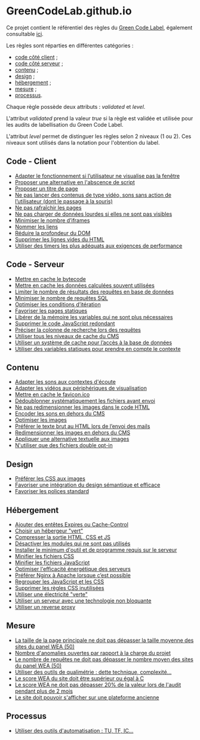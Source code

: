 # GreenCodeLab.github.io

Ce projet contient le référentiel des règles du [Green Code Label](https://www.greencode-label.org/), également consultable [ici](https://greencodelab.github.io/).

Les règles sont réparties en différentes catégories :

- [code côté client](#code-client) ;
- [code côté serveur](#code-serveur) ;
- [contenu](#contenu) ;
- [design](#design) ;
- [hébergement](#hebergement) ;
- [mesure](#mesure) ;
- [processus](#processus).

Chaque règle possède deux attributs : *validated* et *level*.

L'attribut *validated* prend la valeur *true* si la règle est validée et utilisée pour les audits de labellisation du Green Code Label.

L'attribut *level* permet de distinguer les règles selon 2 niveaux (1 ou 2). Ces niveaux sont utilisés dans la notation pour l'obtention du label.

## Code - Client

- [Adapter le fonctionnement si l’utilisateur ne visualise pas la fenêtre](/code-client/AdaptProcessingIfWindowNotFocused.md)
- [Proposer une alternative en l'abscence de script](/code-client/AddAlternativeInAbsenceOfScript.md)
- [Proposer un titre de page](/code-client/AddPageTitle.md)
- [Ne pas lancer des contenus de type vidéo, sons sans action de l’utilisateur (dont le passage à la souris)](/code-client/AvoidAutomaticLaunchingOfMultimediaContentWithoutUserAction.md)
- [Ne pas rafraîchir les pages](/code-client/AvoidPageRefresh.md)
- [Ne pas charger de données lourdes si elles ne sont pas visibles](/code-client/DoNotLoadNonVisibleHeavyData.md)
- [Minimiser le nombre d’iframes](/code-client/MinimizeNumberIframes.md)
- [Nommer les liens](/code-client/NameLinks.md)
- [Réduire la profondeur du DOM](/code-client/ReduceDOMDepth.md)
- [Supprimer les lignes vides du HTML](/code-client/RemoveEmptyLinesInHTML.md)
- [Utiliser des timers les plus adéquats aux exigences de performance](/code-client/UseAppropriateTimersToPerformanceRequirements.md)

## Code - Serveur

- [Mettre en cache le bytecode](/code-server/CacheBytecode.md)
- [Mettre en cache les données calculées souvent utilisées](/code-server/CacheOftenUsedCalculatedData.md)
- [Limiter le nombre de résultats des requêtes en base de données](/code-server/LimitNumberResultsForDatabaseRequests.md)
- [Minimiser le nombre de requêtes SQL](/code-server/MinimizeNumberSQLRequests.md)
- [Optimiser les conditions d’itération](/code-server/OptimizeIterationConditions.md)
- [Favoriser les pages statiques](/code-server/PreferStaticPages.md)
- [Libérer de la mémoire les variables qui ne sont plus nécessaires](/code-server/ReleaseUnusedVariablesFromMemory.md)
- [Supprimer le code JavaScript redondant](/code-server/RemoveRedundantJS.md)
- [Préciser la colonne de recherche lors des requêtes](/code-server/SpecifySearchFieldInRequests.md)
- [Utiliser tous les niveaux de cache du CMS](/code-server/UseAllCMSCacheLevels.md)
- [Utiliser un système de cache pour l’accès à la base de données](/code-server/UseCacheSystemForDatabaseAccess.md)
- [Utiliser des variables statiques pour prendre en compte le contexte](/code-server/UseStaticVariablesToTakeIntoAccountContext.md)

## Contenu

- [Adapter les sons aux contextes d'écoute](/content/AdaptSoundsToListeningContext.md)
- [Adapter les vidéos aux périphériques de visualisation](/content/AdaptVideosToDevice.md)
- [Mettre en cache le favicon.ico](/content/CacheFaviconFile.md)
- [Dédoublonner systématiquement les fichiers avant envoi](/content/DeduplicateFilesBeforeSending.md)
- [Ne pas redimensionner les images dans le code HTML](/content/DoNotResizeImagesInHTML.md)
- [Encoder les sons en dehors du CMS](/content/EncodeSoundsOutsideCMS.md)
- [Optimiser les images](/content/OptimizeImages.md)
- [Préférer le texte brut au HTML lors de l’envoi des mails](/content/PreferPlainTextToHTMLForMails.md)
- [Redimensionner les images en dehors du CMS](/content/ResizeImagesOutsideCMS.md)
- [Appliquer une alternative textuelle aux images](/content/UseAlternativeTextToImages.md)
- [N'utiliser que des fichiers double opt-in](/content/UseDoubleOptInProcedure.md)

## Design

- [Préférer les CSS aux images](/design/PreferCSSToImages.md)
- [Favoriser une intégration du design sémantique et efficace](/design/PreferSemanticAndEfficientDesignIntegration.md)
- [Favoriser les polices standard](/design/PreferStandardFonts.md)

## Hébergement

- [Ajouter des entêtes Expires ou Cache-Control](/hosting/AddExpiresOrCacheControlHeaders.md)
- [Choisir un hébergeur "vert"](/hosting/ChooseGreenHostingProvider.md)
- [Compresser la sortie HTML, CSS et JS](/hosting/CompressHTMLCSSAndJS.md)
- [Désactiver les modules qui ne sont pas utilisés](/hosting/DeactivateUnusedModules.md)
- [Installer le minimum d'outil et de programme requis sur le serveur](/hosting/InstallOnlyRequiredToolsAndSoftware.md)
- [Minifier les fichiers CSS](/hosting/MinifyCSSFiles.md)
- [Minifier les fichiers JavaScript](/hosting/MinifyJSFiles.md)
- [Optimiser l'efficacité énergétique des serveurs](/hosting/OptimizeServersEnergyEfficiency.md)
- [Préférer Nginx à Apache lorsque c’est possible](/hosting/PreferNginxToApache.md)
- [Regrouper les JavaScript et les CSS](/hosting/RegroupJSAndCSS.md)
- [Supprimer les règles CSS inutilisées](/hosting/RemoveUnusedCSSRules.md)
- [Utiliser une électricité "verte"](/hosting/UseGreenElectricity.md)
- [Utiliser un serveur avec une technologie non bloquante](/hosting/UseNonBlockingServerTechnology.md)
- [Utiliser un reverse proxy](/hosting/UseReverseProxy.md)

## Mesure

- [La taille de la page principale ne doit pas dépasser la taille moyenne des sites du panel WEA (50)](/measure/HomePageSize.md)
- [Nombre d'anomalies ouvertes par rapport à la charge du projet](/measure/NumberDetectedAnomalies.md)
- [Le nombre de requêtes ne doit pas dépasser le nombre moyen des sites du panel WEA (50)](/measure/NumberRequests.md)
- [Utiliser des outils de qualimétrie : dette technique, complexité...](/measure/UseQualityMeasurementTools.md)
- [Le score WEA du site doit être supérieur ou égal à C](/measure/WEAScore.md)
- [Le score WEA ne doit pas dépasser 20% de la valeur lors de l'audit pendant plus de 2 mois](/measure/WEAScoreEvolution.md)
- [Le site doit pouvoir s'afficher sur une plateforme ancienne](/measure/WebsiteCanBeDisplayedOnOlderPlatforms.md)

## Processus

- [Utiliser des outils d'automatisation : TU, TF, IC...](/process/UseAutomationTools.md)
